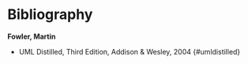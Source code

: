 # Bibliography

**Fowler, Martin**

- UML Distilled, Third Edition, Addison & Wesley, 2004 {#umldistilled}